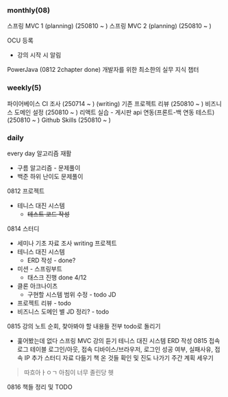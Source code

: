 ### monthly(08)

스프링 MVC 1 (planning) (250810 ~ )
스프링 MVC 2 (planning) (250810 ~ )

OCU 등록
- 강의 시작 시 알림

PowerJava (0812 2chapter done)
개발자를 위한 최소한의 실무 지식 챕터

### weekly(5)
파이어베이스 CI 조사 (250714 ~ ) (writing)
기존 프로젝트 리뷰 (250810 ~ )
비즈니스 도메인 설정 (250810 ~ )
리액트 실습 - 게시판 api 연동(프론트-백 연동 테스트) (250810 ~ )
Github Skills (250810 ~ )

### daily
every day
알고리즘 재활
- 구름 알고리즘 - 문제풀이
- 백준 하위 난이도 문제풀이

0812
프로젝트
- 테니스 대진 시스템
	- ~~테스트 코드 작성~~

0814
스터디
- 세미나 기초 자료 조사 writing
프로젝트
- 테니스 대진 시스템
	- ERD 작성 - done?
- 미션 - 스프링부트
	- 태스크 진행 done 4/12
- 클론 아크나이츠
	- 구현할 시스템 범위 수정 - todo
JD
- 프로젝트 리뷰 - todo
- 비즈니스 도메인 별 JD 정리? - todo


0815
강의 노트 순회, 찾아봐야 할 내용들 전부 todo로 돌리기
- 훑어봤는데 없다
스프링 MVC 강의 듣기
테니스 대진 시스템 ERD 작성
	  0815 접속 로그 테이블
	  로그인/아웃, 접속 디바이스/브라우저, 로그인 성공 여부, 실패사유, 접속 IP 추가
스터디 자료 다듦기
책 온 것들 확인 및 진도 나가기
주간 계획 세우기
> 따흐아ㅏㅇㄱ
> 아침이 너무 졸린당 헷


0816
책들 정리 및 TODO
